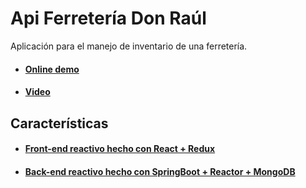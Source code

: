 # Api Ferretería Don Raúl
Aplicación para el manejo de inventario de una ferretería.

- #### [Online demo](https://v3rser.github.io/ferreteria-don-raul/)
- #### [Video](https://youtu.be/drm5gK6Cr_8)

## Características
- #### [Front-end reactivo hecho con React + Redux](https://github.com/V3RSER/ferreteria-don-raul)
- #### [Back-end reactivo hecho con SpringBoot + Reactor + MongoDB](https://github.com/V3RSER/api-ferreteria-don-raul)
